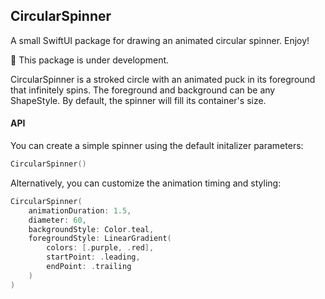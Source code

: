 ## CircularSpinner

A small SwiftUI package for drawing an animated circular spinner. Enjoy!

🚧 This package is under development.

CircularSpinner is a stroked circle with an animated puck in its foreground that infinitely spins. The foreground and background can be any ShapeStyle.  By default, the spinner will fill its container's size.

#### API
 
You can create a simple spinner using the default initalizer parameters:
```Swift
CircularSpinner()
```

Alternatively, you can customize the animation timing and styling:
```Swift
CircularSpinner(
    animationDuration: 1.5,
    diameter: 60,
    backgroundStyle: Color.teal,
    foregroundStyle: LinearGradient(
        colors: [.purple, .red],
        startPoint: .leading,
        endPoint: .trailing
    )
)
``` 
